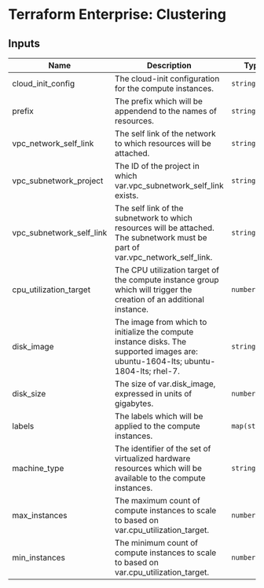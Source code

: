 # Terraform Enterprise: Clustering

## Inputs

| Name | Description | Type | Default | Required |
|------|-------------|------|---------|:-----:|
| cloud\_init\_config | The cloud-init configuration for the compute instances. | `string` | n/a | yes |
| prefix | The prefix which will be appendend to the names of resources. | `string` | n/a | yes |
| vpc\_network\_self\_link | The self link of the network to which resources will be attached. | `string` | n/a | yes |
| vpc\_subnetwork\_project | The ID of the project in which var.vpc\_subnetwork\_self\_link exists. | `string` | n/a | yes |
| vpc\_subnetwork\_self\_link | The self link of the subnetwork to which resources will be attached. The subnetwork must be part of var.vpc\_network\_self\_link. | `string` | n/a | yes |
| cpu\_utilization\_target | The CPU utilization target of the compute instance group which will trigger the creation of an additional instance. | `number` | `0.7` | no |
| disk\_image | The image from which to initialize the compute instance disks. The supported images are: ubuntu-1604-lts; ubuntu-1804-lts; rhel-7. | `string` | `"ubuntu-1804-lts"` | no |
| disk\_size | The size of var.disk\_image, expressed in units of gigabytes. | `number` | `40` | no |
| labels | The labels which will be applied to the compute instances. | `map(string)` | `{}` | no |
| machine\_type | The identifier of the set of virtualized hardware resources which will be available to the compute instances. | `string` | `"n1-standard-4"` | no |
| max\_instances | The maximum count of compute instances to scale to based on var.cpu\_utilization\_target. | `number` | `5` | no |
| min\_instances | The minimum count of compute instances to scale to based on var.cpu\_utilization\_target. | `number` | `1` | no |

